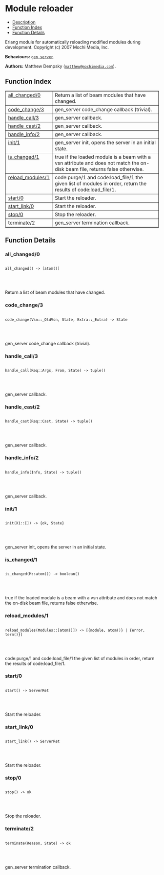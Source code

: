 

# Module reloader #
* [Description](#description)
* [Function Index](#index)
* [Function Details](#functions)


Erlang module for automatically reloading modified modules
during development.
Copyright (c) 2007 Mochi Media, Inc.

__Behaviours:__ [`gen_server`](gen_server.md).

__Authors:__ Matthew Dempsky ([`matthew@mochimedia.com`](mailto:matthew@mochimedia.com)).
<a name="index"></a>

## Function Index ##


<table width="100%" border="1" cellspacing="0" cellpadding="2" summary="function index"><tr><td valign="top"><a href="#all_changed-0">all_changed/0</a></td><td>Return a list of beam modules that have changed.</td></tr><tr><td valign="top"><a href="#code_change-3">code_change/3</a></td><td>gen_server code_change callback (trivial).</td></tr><tr><td valign="top"><a href="#handle_call-3">handle_call/3</a></td><td>gen_server callback.</td></tr><tr><td valign="top"><a href="#handle_cast-2">handle_cast/2</a></td><td>gen_server callback.</td></tr><tr><td valign="top"><a href="#handle_info-2">handle_info/2</a></td><td>gen_server callback.</td></tr><tr><td valign="top"><a href="#init-1">init/1</a></td><td>gen_server init, opens the server in an initial state.</td></tr><tr><td valign="top"><a href="#is_changed-1">is_changed/1</a></td><td>true if the loaded module is a beam with a vsn attribute
and does not match the on-disk beam file, returns false otherwise.</td></tr><tr><td valign="top"><a href="#reload_modules-1">reload_modules/1</a></td><td>code:purge/1 and code:load_file/1 the given list of modules in order,
return the results of code:load_file/1.</td></tr><tr><td valign="top"><a href="#start-0">start/0</a></td><td>Start the reloader.</td></tr><tr><td valign="top"><a href="#start_link-0">start_link/0</a></td><td>Start the reloader.</td></tr><tr><td valign="top"><a href="#stop-0">stop/0</a></td><td>Stop the reloader.</td></tr><tr><td valign="top"><a href="#terminate-2">terminate/2</a></td><td>gen_server termination callback.</td></tr></table>


<a name="functions"></a>

## Function Details ##

<a name="all_changed-0"></a>

### all_changed/0 ###


<pre><code>
all_changed() -&gt; [atom()]
</code></pre>

<br></br>


Return a list of beam modules that have changed.
<a name="code_change-3"></a>

### code_change/3 ###


<pre><code>
code_change(Vsn::_OldVsn, State, Extra::_Extra) -&gt; State
</code></pre>

<br></br>


gen_server code_change callback (trivial).
<a name="handle_call-3"></a>

### handle_call/3 ###


<pre><code>
handle_call(Req::Args, From, State) -&gt; tuple()
</code></pre>

<br></br>


gen_server callback.
<a name="handle_cast-2"></a>

### handle_cast/2 ###


<pre><code>
handle_cast(Req::Cast, State) -&gt; tuple()
</code></pre>

<br></br>


gen_server callback.
<a name="handle_info-2"></a>

### handle_info/2 ###


<pre><code>
handle_info(Info, State) -&gt; tuple()
</code></pre>

<br></br>


gen_server callback.
<a name="init-1"></a>

### init/1 ###


<pre><code>
init(X1::[]) -&gt; {ok, State}
</code></pre>

<br></br>


gen_server init, opens the server in an initial state.
<a name="is_changed-1"></a>

### is_changed/1 ###


<pre><code>
is_changed(M::atom()) -&gt; boolean()
</code></pre>

<br></br>


true if the loaded module is a beam with a vsn attribute
and does not match the on-disk beam file, returns false otherwise.
<a name="reload_modules-1"></a>

### reload_modules/1 ###


<pre><code>
reload_modules(Modules::[atom()]) -&gt; [{module, atom()} | {error, term()}]
</code></pre>

<br></br>


code:purge/1 and code:load_file/1 the given list of modules in order,
return the results of code:load_file/1.
<a name="start-0"></a>

### start/0 ###


<pre><code>
start() -&gt; ServerRet
</code></pre>

<br></br>


Start the reloader.
<a name="start_link-0"></a>

### start_link/0 ###


<pre><code>
start_link() -&gt; ServerRet
</code></pre>

<br></br>


Start the reloader.
<a name="stop-0"></a>

### stop/0 ###


<pre><code>
stop() -&gt; ok
</code></pre>

<br></br>


Stop the reloader.
<a name="terminate-2"></a>

### terminate/2 ###


<pre><code>
terminate(Reason, State) -&gt; ok
</code></pre>

<br></br>


gen_server termination callback.
